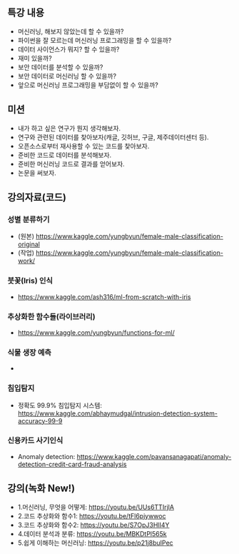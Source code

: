 ## 특강 내용
* 머신러닝, 해보지 않았는데 할 수 있을까?
* 파이썬을 잘 모르는데 머신러닝 프로그래밍을 할 수 있을까?
* 데이터 사이언스가 뭐지? 할 수 있을까?
* 재미 있을까?
* 보안 데이터를 분석할 수 있을까?
* 보안 데이터로 머신러닝 할 수 있을까? 
* 앞으로 머신러닝 프로그래밍을 부담없이 할 수 있을까?

## 미션 
* 내가 하고 싶은 연구가 뭔지 생각해보자.
* 연구와 관련된 데이터를 찾아보자(캐글, 깃허브, 구글, 제주데이터센터 등).
* 오픈소스로부터 재사용할 수 있는 코드를 찾아보자. 
* 준비한 코드로 데이터를 분석해보자.
* 준비한 머신러닝 코드로 결과를 얻어보자.
* 논문을 써보자. 

## 강의자료(코드)

### 성별 분류하기
* (원본) https://www.kaggle.com/yungbyun/female-male-classification-original
* (작업) https://www.kaggle.com/yungbyun/female-male-classification-work/

### 붓꽃(Iris) 인식
* https://www.kaggle.com/ash316/ml-from-scratch-with-iris

### 추상화한 함수들(라이브러리)
* https://www.kaggle.com/yungbyun/functions-for-ml/

### 식물 생장 예측
* 

### 침입탐지
* 정확도 99.9% 침입탐지 시스템: https://www.kaggle.com/abhaymudgal/intrusion-detection-system-accuracy-99-9

### 신용카드 사기인식
* Anomaly detection: https://www.kaggle.com/pavansanagapati/anomaly-detection-credit-card-fraud-analysis

## 강의(녹화 New!)
* 1.머신러닝, 무엇을 어떻게: https://youtu.be/UUs6TTIrjlA
* 2.코드 추상화와 함수1: https://youtu.be/tFl6pjywwoc
* 3.코드 추상화와 함수2: https://youtu.be/S7OpJ3HlI4Y
* 4.데이터 분석과 분류: https://youtu.be/MBKDtPl565k
* 5.쉽게 이해하는 머신러닝: https://youtu.be/p21j8buIPec


